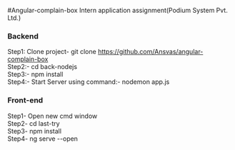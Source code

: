#Angular-complain-box
Intern application assignment(Podium System Pvt. Ltd.)
<br>
### Backend
Step1:
Clone project- git clone https://github.com/Ansvas/angular-complain-box
<br>
Step2:- cd back-nodejs<br>
Step3:- npm install<br>
Step4:- Start Server using command:-  nodemon app.js<br>

### Front-end<br>
Step1- Open new cmd window<br>
Step2- cd last-try<br>
Step3- npm install<br>
Step4- ng serve --open
